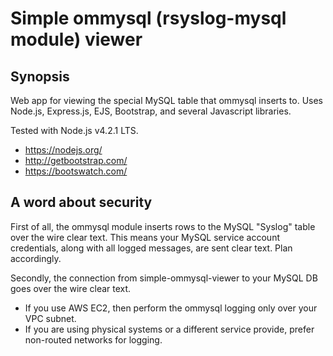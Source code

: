 # Simple ommysql (rsyslog-mysql module) viewer

## Synopsis

Web app for viewing the special MySQL table that ommysql inserts to. Uses Node.js, Express.js, EJS, Bootstrap, and several Javascript libraries.

Tested with Node.js v4.2.1 LTS.

* https://nodejs.org/
* http://getbootstrap.com/
* https://bootswatch.com/

## A word about security

First of all, the ommysql module inserts rows to the MySQL "Syslog" table over the wire clear text. This means your MySQL service account credentials, along with all logged messages, are sent clear text. Plan accordingly.

Secondly, the connection from simple-ommysql-viewer to your MySQL DB goes over the wire clear text.

- If you use AWS EC2, then perform the ommysql logging only over your VPC subnet.
- If you are using physical systems or a different service provide, prefer non-routed networks for logging.
